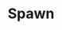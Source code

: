 ---
title: Spawn
issue: 34A
issue_nr: 34
full_title: Ripples
subtitle: ''
story_arc: ''
crossover: ''
variant: ""
publisher: Image Comics
creators: 
  - Todd McFarlane
release_date: Aug 1995
release_year: 1995
genre:
  - Action
  - Adventure
  - Crime
  - Fantasy
  - Horror
  - Science Fiction
  - Super-Heroes
  - Thriller
format: Comic
pages: 32
signed_by: Greg Capullo
price: 7.50
---